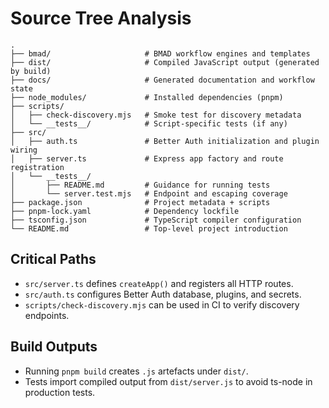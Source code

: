# Source Tree Analysis

```
.
├── bmad/                     # BMAD workflow engines and templates
├── dist/                     # Compiled JavaScript output (generated by build)
├── docs/                     # Generated documentation and workflow state
├── node_modules/             # Installed dependencies (pnpm)
├── scripts/
│   ├── check-discovery.mjs   # Smoke test for discovery metadata
│   └── __tests__/            # Script-specific tests (if any)
├── src/
│   ├── auth.ts               # Better Auth initialization and plugin wiring
│   ├── server.ts             # Express app factory and route registration
│   └── __tests__/
│       ├── README.md         # Guidance for running tests
│       └── server.test.mjs   # Endpoint and escaping coverage
├── package.json              # Project metadata + scripts
├── pnpm-lock.yaml            # Dependency lockfile
├── tsconfig.json             # TypeScript compiler configuration
└── README.md                 # Top-level project introduction
```

## Critical Paths

- `src/server.ts` defines `createApp()` and registers all HTTP routes.
- `src/auth.ts` configures Better Auth database, plugins, and secrets.
- `scripts/check-discovery.mjs` can be used in CI to verify discovery endpoints.

## Build Outputs

- Running `pnpm build` creates `.js` artefacts under `dist/`.
- Tests import compiled output from `dist/server.js` to avoid ts-node in production tests.
